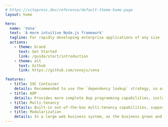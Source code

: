 ```yaml
---
# https://vitepress.dev/reference/default-theme-home-page
layout: home

hero:
  name: 'Vona'
  text: 'A more intuitive Node.js framework'
  tagline: For rapidly developing enterprise applications of any size
  actions:
    - theme: brand
      text: Get Started
      link: /guide/start/introduction
    - theme: alt
      text: Github
      link: https://github.com/vonajs/vona

features:
  - title: IOC Container
    details: Recommended to use the `dependency lookup` strategy, so as to use fewer decorator functions and fewer type annotations, making the IOC container more concise and intuitive
  - title: AOP
    details: Provides more complete Aop programming capabilities, including controller aspect, internal aspect, and external aspect
  - title: Multi-tenancy
    details: Built-in out-of-the-box multi-tenancy capabilities, supporting both shared and isolated modes
  - title: Modularization
    details: In a large web business system, as the business grows and changes, it is also necessary to divide the system into relatively independent modules in order to avoid code bloating
---
```


